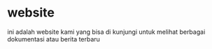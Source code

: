 # website
ini adalah website kami yang bisa di kunjungi untuk melihat berbagai dokumentasi atau berita terbaru
